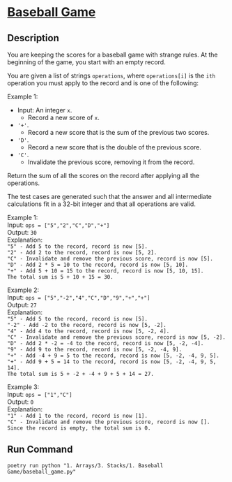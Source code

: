 # [Baseball Game](https://leetcode.com/problems/baseball-game/)

## Description
You are keeping the scores for a baseball game with strange rules. At the beginning of the game, you start with an empty record.

You are given a list of strings `operations`, where `operations[i]` is the `ith` operation you must apply to the record and is one of the following:

Example 1:
* Input: An integer `x`.
  * Record a new score of `x`.
* `'+'`.
  * Record a new score that is the sum of the previous two scores.
* `'D'`.
  * Record a new score that is the double of the previous score.
* `'C'`.
  * Invalidate the previous score, removing it from the record.

Return the sum of all the scores on the record after applying all the operations.

The test cases are generated such that the answer and all intermediate calculations fit in a 32-bit integer and that all operations are valid.

Example 1:\
Input: `ops = ["5","2","C","D","+"]`\
Output: `30`\
Explanation:\
`"5" - Add 5 to the record, record is now [5].`\
`"2" - Add 2 to the record, record is now [5, 2].`\
`"C" - Invalidate and remove the previous score, record is now [5].`\
`"D" - Add 2 * 5 = 10 to the record, record is now [5, 10].`\
`"+" - Add 5 + 10 = 15 to the record, record is now [5, 10, 15].`\
`The total sum is 5 + 10 + 15 = 30.`

Example 2:\
Input: `ops = ["5","-2","4","C","D","9","+","+"]`\
Output: `27`\
Explanation:\
`"5" - Add 5 to the record, record is now [5].`\
`"-2" - Add -2 to the record, record is now [5, -2].`\
`"4" - Add 4 to the record, record is now [5, -2, 4].`\
`"C" - Invalidate and remove the previous score, record is now [5, -2].`\
`"D" - Add 2 * -2 = -4 to the record, record is now [5, -2, -4].`\
`"9" - Add 9 to the record, record is now [5, -2, -4, 9].`\
`"+" - Add -4 + 9 = 5 to the record, record is now [5, -2, -4, 9, 5].`\
`"+" - Add 9 + 5 = 14 to the record, record is now [5, -2, -4, 9, 5, 14].`\
`The total sum is 5 + -2 + -4 + 9 + 5 + 14 = 27.`

Example 3:\
Input: `ops = ["1","C"]`\
Output: `0`\
Explanation:\
`"1" - Add 1 to the record, record is now [1].`\
`"C" - Invalidate and remove the previous score, record is now [].`\
`Since the record is empty, the total sum is 0.`

## Run Command
`poetry run python "1. Arrays/3. Stacks/1. Baseball Game/baseball_game.py"`